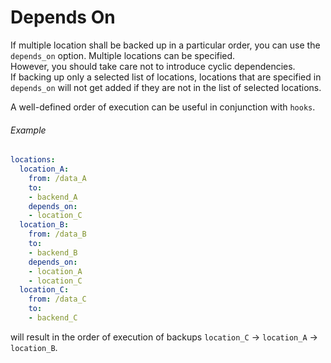 # Depends On

If multiple location shall be backed up in a particular order, you can use the `depends_on` option. 
Multiple locations can be specified.  
However, you should take care not to introduce cyclic dependencies.  
If backing up only a selected list of locations, locations that are specified in `depends_on` will not get added if they are not in the list of selected locations.

A well-defined order of execution can be useful in conjunction with `hooks`.

###### Example

```yaml | .autorestic.yml
locations:
  location_A:
    from: /data_A
    to: 
    - backend_A
    depends_on:
    - location_C
  location_B:
    from: /data_B
    to: 
    - backend_B
    depends_on:
    - location_A
    - location_C
  location_C:
    from: /data_C
    to: 
    - backend_C
```

will result in the order of execution of backups `location_C` -> `location_A` ->  `location_B`.